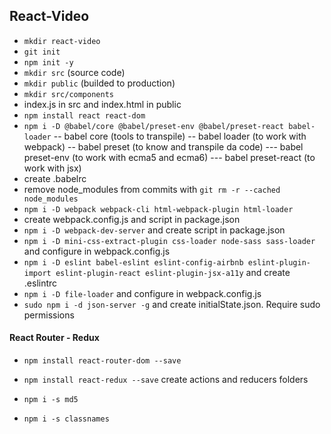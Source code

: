## React-Video

- `mkdir react-video`
- `git init`
- `npm init -y`
- `mkdir src` (source code)
- `mkdir public` (builded to production)
- `mkdir src/components`
- index.js in src and index.html in public
- `npm install react react-dom`
- `npm i -D @babel/core @babel/preset-env @babel/preset-react babel-loader`
  -- babel core (tools to transpile)
  -- babel loader (to work with webpack)
  -- babel preset (to know and transpile da code)
  --- babel preset-env (to work with ecma5 and ecma6)
  --- babel preset-react (to work with jsx)
- create .babelrc
- remove node_modules from commits with `git rm -r --cached node_modules`
- `npm i -D webpack webpack-cli html-webpack-plugin html-loader`
- create webpack.config.js and script in package.json
- `npm i -D webpack-dev-server` and create script in package.json
- `npm i -D mini-css-extract-plugin css-loader node-sass sass-loader` and configure in webpack.config.js
- `npm i -D eslint babel-eslint eslint-config-airbnb eslint-plugin-import eslint-plugin-react eslint-plugin-jsx-a11y` and create .eslintrc
- `npm i -D file-loader` and configure in webpack.config.js
- `sudo npm i -d json-server -g` and create initialState.json. Require sudo permissions



#### React Router - Redux
- `npm install react-router-dom --save`
- `npm install react-redux --save` create actions and reducers folders

- `npm i -s md5`
- `npm i -s classnames`